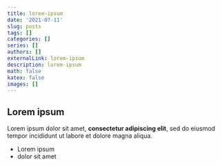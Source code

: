 ```yaml
---
title: lorem-ipsum
date: '2021-07-11'
slug: posts
tags: []
categories: []
series: []
authors: []
externalLink: lorem-ipsum
description: lorem-ipsum
math: false
katex: false
images: []
---
```

## Lorem ipsum

Lorem ipsum dolor sit amet, **consectetur adipiscing elit**, sed do eiusmod tempor incididunt ut labore et dolore magna aliqua.

- Lorem ipsum
- dolor sit amet